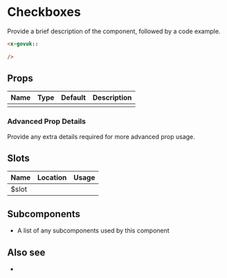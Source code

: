 # Checkboxes

Provide a brief description of the component, followed by a code example.

```html
<x-govuk::
    
/>
```

## Props

| Name | Type | Default | Description |
| ---- | ---- | ------- | ----------- |
|  |  |  |  |

### Advanced Prop Details

Provide any extra details required for more advanced prop usage.

## Slots

| Name  | Location | Usage |
| ----- | -------- | ----- |
| $slot |  |  |

## Subcomponents

* A list of any subcomponents used by this component

## Also see

* [](.md)
